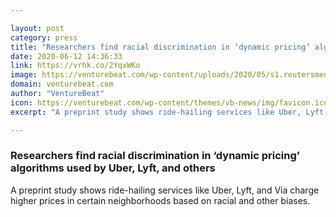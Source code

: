 ```yaml
---

layout: post
category: press
title: "Researchers find racial discrimination in ‘dynamic pricing’ algorithms used by Uber, Lyft, and others"
date: 2020-06-12 14:36:33
link: https://vrhk.co/2YqxWKo
image: https://venturebeat.com/wp-content/uploads/2020/05/s1.reutersmedia.net_.jpg?w=1200&strip=all
domain: venturebeat.com
author: "VentureBeat"
icon: https://venturebeat.com/wp-content/themes/vb-news/img/favicon.ico
excerpt: "A preprint study shows ride-hailing services like Uber, Lyft, and Via charge higher prices in certain neighborhoods based on racial and other biases."

---
```


### Researchers find racial discrimination in ‘dynamic pricing’ algorithms used by Uber, Lyft, and others

A preprint study shows ride-hailing services like Uber, Lyft, and Via charge higher prices in certain neighborhoods based on racial and other biases.